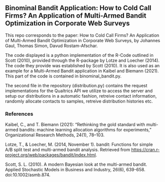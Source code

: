 ## Binominal Bandit Application: How to Cold Call Firms? An Application of Multi-Armed Bandit Optimization in Corporate Web Surveys
This repo corresponds to the paper: How to Cold Call Firms? An Application of Multi-Armed Bandit Optimization in Corporate Web Surveys, by Johannes Gaul, Thomas Simon, Davud Rostam-Afschar.

The code displayed is a python implementation of the R-Code outlined in Scott (2010), provided through the R-package by Lotze and Loecher (2014). The code they provide was established by Scott (2010). It is also used as an example for a Multi-Armed Bandit application in Kaibel and Biemann (2021). This part of the code is contained in binominal_bandit.py.

The second file in the repository (distribution.py) contains the request implementations for the Qualtrics API we utilize to access the server and setup our distributions in a automatic fashion, retreive contact information, randomly allocate contacts to samples, retreive distribution histories etc.

### References

Kaibel, C., and T. Biemann (2021): “Rethinking the gold standard with multi-armed bandits:
machine learning allocation algorithms for experiments,” Organizational Research Methods, 24(1),
78–103. 

Lotze, T., & Loecher, M. (2014, November 1). bandit: Functions for simple A/B split test and multi-armed bandit analysis. Retrieved from https://cran.r-project.org/web/packages/bandit/index.html. 

Scott, S. L. (2010). A modern Bayesian look at the multi-armed bandit. Applied Stochastic Models in Business
and Industry, 26(6), 639-658. doi:10.1002/asmb.874.
